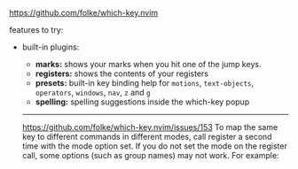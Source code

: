 https://github.com/folke/which-key.nvim

features to try:
-   built-in plugins:
    -   **marks:** shows your marks when you hit one of the jump keys.
    -   **registers:** shows the contents of your registers
    -   **presets:** built-in key binding help for `motions`, `text-objects`, `operators`, `windows`, `nav`, `z` and `g`
    -   **spelling:** spelling suggestions inside the which-key popup
	
	
	
	___
	https://github.com/folke/which-key.nvim/issues/153
	To map the same key to different commands in different modes, call register a second time with the mode option set. If you do not set the mode on the register call, some options (such as group names) may not work. For example: